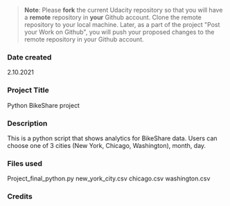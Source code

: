 >**Note**: Please **fork** the current Udacity repository so that you will have a **remote** repository in **your** Github account. Clone the remote repository to your local machine. Later, as a part of the project "Post your Work on Github", you will push your proposed changes to the remote repository in your Github account.

### Date created
2.10.2021

### Project Title
Python BikeShare project

### Description
This is a python script that shows analytics for BikeShare data.
Users can choose one of 3 cities (New York, Chicago, Washington), month, day.

### Files used
Project_final_python.py
new_york_city.csv
chicago.csv
washington.csv

### Credits
